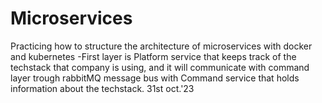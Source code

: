 # Microservices
Practicing how to structure the architecture of microservices with docker and kubernetes
-First layer is Platform service that keeps track of the techstack that company is using, and it will communicate with command layer trough rabbitMQ message bus 
with Command service that holds information about the techstack. 31st oct.'23

